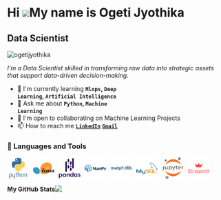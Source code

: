 Hi ![](https://user-images.githubusercontent.com/18350557/176309783-0785949b-9127-417c-8b55-ab5a4333674e.gif)My name is Ogeti Jyothika
======================================================================================================================================

Data Scientist
--------------
<p align="left"> <img src="https://komarev.com/ghpvc/?username=ogetijyothika&label=Profile%20views&color=0e75b6&style=flat" alt="ogetijyothika" /> </p>

<i>I'm a Data Scientist skilled in transforming raw data into strategic assets that support data-driven decision-making.</i>

* 🧠 I'm currently learning **<code>Mlops</code>, <code>Deep Learning</code>, <code>Artificial Intelligence</code>**
* 💬 Ask me about **<code>Python</code>, <code>Machine Learning</code>**
* 🤝 I'm open to collaborating on Machine Learning Projects
* 📫 How to reach me **<code><a href="https://www.linkedin.com/in/jyothikaogeti">LinkedIn</a></code>** **<code>[Gmail](mailto:ogetijyothika2002@gmail.com)</code>**
  
### 🧰 Languages and Tools
<div style="display: flex; flex-wrap: wrap; align-items: center;">
<img align="left" alt="Python" width="50px" style="padding-right:10px;" src="https://github.com/devicons/devicon/blob/v2.16.0/icons/python/python-original-wordmark.svg" />
<img align="left" alt="scikitlearn" width="50px" style="padding-right:10px;" src="https://github.com/devicons/devicon/blob/v2.16.0/icons/scikitlearn/scikitlearn-original.svg" />
<img align="left" alt="Pandas" width="50px" style="padding-right:10px;" src="https://github.com/devicons/devicon/blob/v2.16.0/icons/pandas/pandas-original-wordmark.svg" />
<img align="left" alt="Numpy" width="50px" style="padding-right:10px;" src="https://github.com/devicons/devicon/blob/v2.16.0/icons/numpy/numpy-original-wordmark.svg" />
<img align="left" alt="Matplotlib" width="50px" style="padding-right:10px;" src="https://github.com/devicons/devicon/blob/v2.16.0/icons/matplotlib/matplotlib-original-wordmark.svg" />
<img align="left" alt="MySQL" width="50px" style="padding-right:10px;" src="https://github.com/devicons/devicon/blob/v2.16.0/icons/mysql/mysql-original-wordmark.svg" />
<img align="left" alt="Jupyter" width="50px" style="padding-right:10px;" src="https://github.com/devicons/devicon/blob/v2.16.0/icons/jupyter/jupyter-original-wordmark.svg" />
<img align="left" alt="Streamlit" width="50px" style="padding-right:10px;" src="https://github.com/devicons/devicon/blob/v2.16.0/icons/streamlit/streamlit-plain-wordmark.svg" />
<br>
<br>

<b>My GitHub Stats</b>

<a href="http://www.github.com/ogetijyothika"><img src="https://github-readme-streak-stats.herokuapp.com/?user=ogetijyothika&stroke=000000&background=ffffff&ring=f97316&fire=f97316&currStreakNum=000000&currStreakLabel=f97316&sideNums=000000&sideLabels=000000&dates=000000&hide_border=true" /></a>

